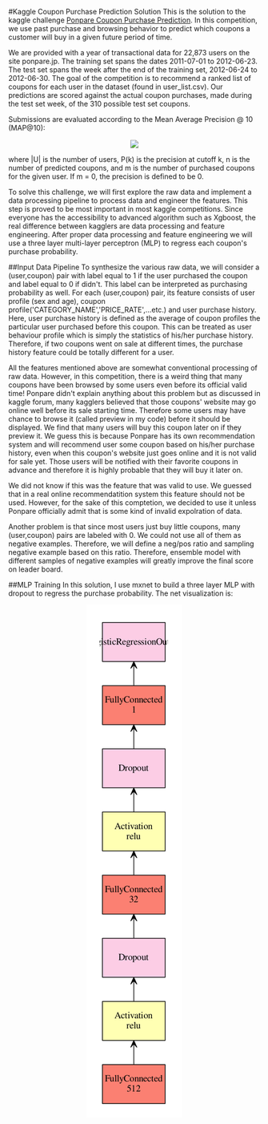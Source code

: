 #Kaggle Coupon Purchase Prediction Solution
This is the solution to the kaggle challenge [Ponpare Coupon Purchase Prediction](https://www.kaggle.com/c/coupon-purchase-prediction). In this competition, we use past purchase and browsing behavior to predict which coupons a customer will buy in a given future period of time.

We are provided with a year of transactional data for 22,873 users on the site ponpare.jp. The training set spans the dates 2011-07-01 to 2012-06-23. The test set spans the week after the end of the training set, 2012-06-24 to 2012-06-30. The goal of the competition is to recommend a ranked list of coupons for each user in the dataset (found in user_list.csv). Our predictions are scored against the actual coupon purchases, made during the test set week, of the 310 possible test set coupons.

Submissions are evaluated according to the Mean Average Precision @ 10 (MAP@10):
<p align="center"><img src="http://latex.codecogs.com/gif.latex?MAP@10%20=%20\frac{1}{|U|}%20\sum_{u=1}^{|U|}%20\frac{1}{min(m,%2010)}%20\sum_{k=1}^{min(n,10)}%20P(k)" border="0" align="center"/></p>
where |U| is the number of users, P(k) is the precision at cutoff k, n is the number of predicted coupons, and m is the number of purchased coupons for the given user. If m = 0, the precision is defined to be 0.

To solve this challenge, we will first explore the raw data and implement a data processing pipeline to process data and engineer the features. This step is proved to be most important in most kaggle competitions. Since everyone has the accessibility to advanced algorithm such as Xgboost, the real difference between kagglers are data processing and feature engineering. After proper data processing and feature engineering we will use a three layer multi-layer perceptron (MLP) to regress each coupon's purchase probability.

##Input Data Pipeline
To synthesize the various raw data, we will consider a (user,coupon) pair with label equal to 1 if the user purchased the coupon and label equal to 0 if didn't. This label can be interpreted as purchasing probability as well. For each (user,coupon) pair, its feature consists of user profile (sex and age), coupon profile('CATEGORY_NAME','PRICE_RATE',...etc.) and user purchase history. Here, user purchase history is defined as the average of coupon profiles the particular user purchased before this coupon. This can be treated as user behaviour profile which is simply the statistics of his/her purchase history. Therefore, if two coupons went on sale at different times, the purchase history feature could be totally different for a user.

All the features mentioned above are somewhat conventional processing of raw data. However, in this competition, there is a weird thing that many coupons have been browsed by some users even before its official valid time! Ponpare didn't explain anything about this problem but as discussed in kaggle forum, many kagglers believed that those coupons' website may go online well before its sale starting time. Therefore some users may have chance to browse it (called preview in my code) before it should be displayed. We find that many users will buy this coupon later on if they preview it. We guess this is because Ponpare has its own recommendation system and will recommend user some coupon based on his/her purchase history, even when this coupon's website just goes online and it is not valid for sale yet. Those users will be notified with their favorite coupons in advance and therefore it is highly probable that they will buy it later on.

We did not know if this was the feature that was valid to use. We guessed that in a real online recommendatition system this feature should not be used. However, for the sake of this comptetion, we decided to use it unless Ponpare officially admit that is some kind of invalid expolration of data.

Another problem is that since most users just buy little coupons, many (user,coupon) pairs are labeled with 0. We could not use all of them as negative examples. Therefore, we will define a neg/pos ratio and sampling negative example based on this ratio. Therefore, ensemble model with different samples of negative examples will greatly improve the final score on leader board.

##MLP Training
In this solution, I use mxnet to build a three layer MLP with dropout to regress the purchase probability. The net visualization is:
<p align="center"><img src="https://github.com/ssw5075839/coupon/blob/master/pics/Three%20Layer%20MLP.PNG" border="0" align="center"/></p>

